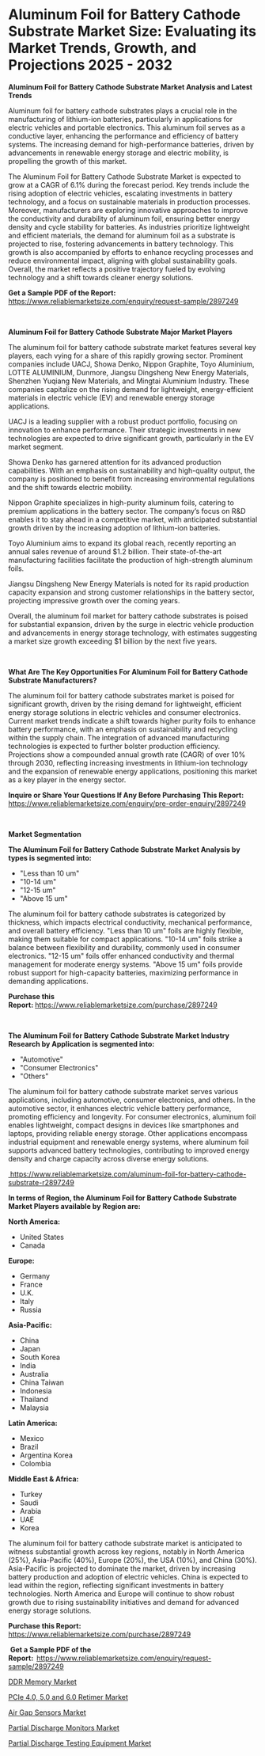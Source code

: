 <p><h1>Aluminum Foil for Battery Cathode Substrate Market Size: Evaluating its Market Trends, Growth, and Projections 2025 - 2032</h1></p><p><strong>Aluminum Foil for Battery Cathode Substrate Market Analysis and Latest Trends</strong></p>
<p><p>Aluminum foil for battery cathode substrates plays a crucial role in the manufacturing of lithium-ion batteries, particularly in applications for electric vehicles and portable electronics. This aluminum foil serves as a conductive layer, enhancing the performance and efficiency of battery systems. The increasing demand for high-performance batteries, driven by advancements in renewable energy storage and electric mobility, is propelling the growth of this market.</p><p>The Aluminum Foil for Battery Cathode Substrate Market is expected to grow at a CAGR of 6.1% during the forecast period. Key trends include the rising adoption of electric vehicles, escalating investments in battery technology, and a focus on sustainable materials in production processes. Moreover, manufacturers are exploring innovative approaches to improve the conductivity and durability of aluminum foil, ensuring better energy density and cycle stability for batteries. As industries prioritize lightweight and efficient materials, the demand for aluminum foil as a substrate is projected to rise, fostering advancements in battery technology. This growth is also accompanied by efforts to enhance recycling processes and reduce environmental impact, aligning with global sustainability goals. Overall, the market reflects a positive trajectory fueled by evolving technology and a shift towards cleaner energy solutions.</p></p>
<p><strong>Get a Sample PDF of the Report:&nbsp;</strong> <a href="https://www.reliablemarketsize.com/enquiry/request-sample/2897249?utm_campaign=1903&utm_medium=2&utm_source=Github&utm_content=ia&utm_term=15032025&utm_id=aluminum-foil-for-battery-cathode-substrate">https://www.reliablemarketsize.com/enquiry/request-sample/2897249</a></p>
<p>&nbsp;</p>
<p><strong>Aluminum Foil for Battery Cathode Substrate Major Market Players</strong></p>
<p><p>The aluminum foil for battery cathode substrate market features several key players, each vying for a share of this rapidly growing sector. Prominent companies include UACJ, Showa Denko, Nippon Graphite, Toyo Aluminium, LOTTE ALUMINIUM, Dunmore, Jiangsu Dingsheng New Energy Materials, Shenzhen Yuqiang New Materials, and Mingtai Aluminium Industry. These companies capitalize on the rising demand for lightweight, energy-efficient materials in electric vehicle (EV) and renewable energy storage applications.</p><p>UACJ is a leading supplier with a robust product portfolio, focusing on innovation to enhance performance. Their strategic investments in new technologies are expected to drive significant growth, particularly in the EV market segment.</p><p>Showa Denko has garnered attention for its advanced production capabilities. With an emphasis on sustainability and high-quality output, the company is positioned to benefit from increasing environmental regulations and the shift towards electric mobility.</p><p>Nippon Graphite specializes in high-purity aluminum foils, catering to premium applications in the battery sector. The company’s focus on R&D enables it to stay ahead in a competitive market, with anticipated substantial growth driven by the increasing adoption of lithium-ion batteries.</p><p>Toyo Aluminium aims to expand its global reach, recently reporting an annual sales revenue of around $1.2 billion. Their state-of-the-art manufacturing facilities facilitate the production of high-strength aluminum foils.</p><p>Jiangsu Dingsheng New Energy Materials is noted for its rapid production capacity expansion and strong customer relationships in the battery sector, projecting impressive growth over the coming years.</p><p>Overall, the aluminum foil market for battery cathode substrates is poised for substantial expansion, driven by the surge in electric vehicle production and advancements in energy storage technology, with estimates suggesting a market size growth exceeding $1 billion by the next five years.</p></p>
<p>&nbsp;</p>
<p><strong>What Are The Key Opportunities For Aluminum Foil for Battery Cathode Substrate Manufacturers?</strong></p>
<p><p>The aluminum foil for battery cathode substrates market is poised for significant growth, driven by the rising demand for lightweight, efficient energy storage solutions in electric vehicles and consumer electronics. Current market trends indicate a shift towards higher purity foils to enhance battery performance, with an emphasis on sustainability and recycling within the supply chain. The integration of advanced manufacturing technologies is expected to further bolster production efficiency. Projections show a compounded annual growth rate (CAGR) of over 10% through 2030, reflecting increasing investments in lithium-ion technology and the expansion of renewable energy applications, positioning this market as a key player in the energy sector.</p></p>
<p><strong>Inquire or Share Your Questions If Any Before Purchasing This Report:</strong> <a href="https://www.reliablemarketsize.com/enquiry/pre-order-enquiry/2897249?utm_campaign=1903&utm_medium=2&utm_source=Github&utm_content=ia&utm_term=15032025&utm_id=aluminum-foil-for-battery-cathode-substrate">https://www.reliablemarketsize.com/enquiry/pre-order-enquiry/2897249</a></p>
<p>&nbsp;</p>
<p><strong>Market Segmentation</strong></p>
<p><strong>The Aluminum Foil for Battery Cathode Substrate Market Analysis by types is segmented into:</strong></p>
<p><ul><li>"Less than 10 um"</li><li>"10-14 um"</li><li>"12-15 um"</li><li>"Above 15 um"</li></ul></p>
<p><p>The aluminum foil for battery cathode substrates is categorized by thickness, which impacts electrical conductivity, mechanical performance, and overall battery efficiency. "Less than 10 um" foils are highly flexible, making them suitable for compact applications. "10-14 um" foils strike a balance between flexibility and durability, commonly used in consumer electronics. "12-15 um" foils offer enhanced conductivity and thermal management for moderate energy systems. "Above 15 um" foils provide robust support for high-capacity batteries, maximizing performance in demanding applications.</p></p>
<p><strong>Purchase this Report:&nbsp;</strong><a href="https://www.reliablemarketsize.com/purchase/2897249?utm_campaign=1903&utm_medium=2&utm_source=Github&utm_content=ia&utm_term=15032025&utm_id=aluminum-foil-for-battery-cathode-substrate">https://www.reliablemarketsize.com/purchase/2897249</a></p>
<p>&nbsp;</p>
<p><strong>The Aluminum Foil for Battery Cathode Substrate Market Industry Research by Application is segmented into:</strong></p>
<p><ul><li>"Automotive"</li><li>"Consumer Electronics"</li><li>"Others"</li></ul></p>
<p><p>The aluminum foil for battery cathode substrate market serves various applications, including automotive, consumer electronics, and others. In the automotive sector, it enhances electric vehicle battery performance, promoting efficiency and longevity. For consumer electronics, aluminum foil enables lightweight, compact designs in devices like smartphones and laptops, providing reliable energy storage. Other applications encompass industrial equipment and renewable energy systems, where aluminum foil supports advanced battery technologies, contributing to improved energy density and charge capacity across diverse energy solutions.</p></p>
<p><a href="https://www.reliablemarketsize.com/aluminum-foil-for-battery-cathode-substrate-r2897249?utm_campaign=1903&utm_medium=2&utm_source=Github&utm_content=ia&utm_term=15032025&utm_id=aluminum-foil-for-battery-cathode-substrate">&nbsp;https://www.reliablemarketsize.com/aluminum-foil-for-battery-cathode-substrate-r2897249</a></p>
<p><strong>In terms of Region, the Aluminum Foil for Battery Cathode Substrate Market Players available by Region are:</strong></p>
<p>
    <p> <strong> North America: </strong>
        <ul>
            <li>United States</li>
            <li>Canada</li>
        </ul>
        </p> 
    <p> <strong> Europe: </strong>
        <ul>
            <li>Germany</li>
            <li>France</li>
            <li>U.K.</li>
            <li>Italy</li>
            <li>Russia</li>
        </ul>
        </p> 
    <p> <strong> Asia-Pacific: </strong>
        <ul>
            <li>China</li>
            <li>Japan</li>
            <li>South Korea</li>
            <li>India</li>
            <li>Australia</li>
            <li>China Taiwan</li>
            <li>Indonesia</li>
            <li>Thailand</li>
            <li>Malaysia</li>
        </ul>
        </p> 
    <p> <strong> Latin America: </strong>
        <ul>
            <li>Mexico</li>
            <li>Brazil</li>
            <li>Argentina Korea</li>
            <li>Colombia</li>
        </ul>
        </p> 
    <p> <strong> Middle East & Africa: </strong>
        <ul>
            <li>Turkey</li>
            <li>Saudi</li>
            <li>Arabia</li>
            <li>UAE</li>
            <li>Korea</li>
        </ul>
    </p>
    </p>
<p><p>The aluminum foil for battery cathode substrate market is anticipated to witness substantial growth across key regions, notably in North America (25%), Asia-Pacific (40%), Europe (20%), the USA (10%), and China (30%). Asia-Pacific is projected to dominate the market, driven by increasing battery production and adoption of electric vehicles. China is expected to lead within the region, reflecting significant investments in battery technologies. North America and Europe will continue to show robust growth due to rising sustainability initiatives and demand for advanced energy storage solutions.</p></p>
<p><strong>Purchase this Report: </strong><a href="https://www.reliablemarketsize.com/purchase/2897249?utm_campaign=1903&utm_medium=2&utm_source=Github&utm_content=ia&utm_term=15032025&utm_id=aluminum-foil-for-battery-cathode-substrate">https://www.reliablemarketsize.com/purchase/2897249</a></p>
<p>&nbsp;<strong>Get a Sample PDF of the Report:&nbsp;&nbsp;</strong><a href="https://www.reliablemarketsize.com/enquiry/request-sample/2897249?utm_campaign=1903&utm_medium=2&utm_source=Github&utm_content=ia&utm_term=15032025&utm_id=aluminum-foil-for-battery-cathode-substrate">https://www.reliablemarketsize.com/enquiry/request-sample/2897249</a></p>
<p><strong></strong></p>
<p><p><a href="https://github.com/rojannovarwd/Market-Research-Report-List-1/blob/main/ddr-memory-market.md?utm_campaign=1903&utm_medium=2&utm_source=Github&utm_content=ia&utm_term=15032025&utm_id=aluminum-foil-for-battery-cathode-substrate">DDR Memory Market</a></p><p><a href="https://github.com/rullihipes6h/Market-Research-Report-List-1/blob/main/pcie-40-50-and-60-retimer-market.md?utm_campaign=1903&utm_medium=2&utm_source=Github&utm_content=ia&utm_term=15032025&utm_id=aluminum-foil-for-battery-cathode-substrate">PCIe 4.0, 5.0 and 6.0 Retimer Market</a></p><p><a href="https://github.com/marrahcerpas05/Market-Research-Report-List-1/blob/main/air-gap-sensors-market.md?utm_campaign=1903&utm_medium=2&utm_source=Github&utm_content=ia&utm_term=15032025&utm_id=aluminum-foil-for-battery-cathode-substrate">Air Gap Sensors Market</a></p><p><a href="https://github.com/dichkotuanny/Market-Research-Report-List-1/blob/main/partial-discharge-monitors-market.md?utm_campaign=1903&utm_medium=2&utm_source=Github&utm_content=ia&utm_term=15032025&utm_id=aluminum-foil-for-battery-cathode-substrate">Partial Discharge Monitors Market</a></p><p><a href="https://github.com/dandatesha7q/Market-Research-Report-List-1/blob/main/partial-discharge-testing-equipment-market.md?utm_campaign=1903&utm_medium=2&utm_source=Github&utm_content=ia&utm_term=15032025&utm_id=aluminum-foil-for-battery-cathode-substrate">Partial Discharge Testing Equipment Market</a></p></p>